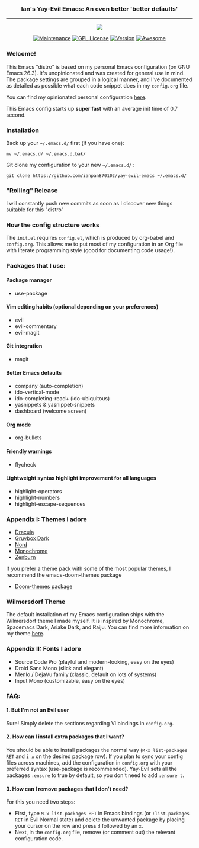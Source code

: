 <h3 align="center">Ian's Yay-Evil Emacs: An even better 'better defaults'</h3>
<hr/>

<p align="center">
  <img src="https://upload.wikimedia.org/wikipedia/commons/thumb/0/08/EmacsIcon.svg/120px-EmacsIcon.svg.png" />
</p>

<p align="center">
<a href="https://github.com/ianpan870102/.emacs.d"><img src="https://img.shields.io/badge/Maintained%3F-yes-green.svg" alt="Maintenance"></a>
<a href="https://www.gnu.org/licenses/gpl-3.0"><img src="https://img.shields.io/badge/License-GPL%20v3-blue.svg" alt="GPL License"></a>
<a href="https://github.com/ianpan870102/.emacs.d"><img src="https://img.shields.io/github/release/ianpan870102/.emacs.d" alt="Version"></a>
<a href="https://github.com/sindresorhus/awesome"><img src="https://cdn.rawgit.com/sindresorhus/awesome/d7305f38d29fed78fa85652e3a63e154dd8e8829/media/badge.svg" alt="Awesome"></a>
</p>

### Welcome!
This Emacs "distro" is based on my personal Emacs configuration (on GNU Emacs 26.3). It's unopinionated and was created for general use in mind. The package settings are grouped in a logical manner, and I've documented as detailed as possible what each code snippet does in my `config.org` file.


You can find my opinionated personal configuration [here](https://github.com/ianpan870102/.personal-emacs.d).


This Emacs config starts up **super fast** with an average init time of 0.7 second.

### Installation
Back up your `~/.emacs.d/` first (if you have one):

```mv ~/.emacs.d/ ~/.emacs.d.bak/```

Git clone my configuration to your new `~/.emacs.d/` :

```git clone https://github.com/ianpan870102/yay-evil-emacs ~/.emacs.d/```

### "Rolling" Release
I will constantly push new commits as soon as I discover new things suitable for this "distro"

### How the config structure works

The `init.el` requires `config.el`, which is produced by org-babel and `config.org`. This allows me to put most of my configuration in an Org file with literate programming style (good for documenting code usage!).

### Packages that I use:

#### Package manager
- use-package

#### Vim editing habits (optional depending on your preferences)
- evil
- evil-commentary
- evil-magit

#### Git integration
- magit

#### Better Emacs defaults
- company (auto-completion)
- ido-vertical-mode
- ido-completing-read+ (ido-ubiquitous)
- yasnippets & yasnippet-snippets
- dashboard (welcome screen)

#### Org mode
- org-bullets

#### Friendly warnings
- flycheck

#### Lightweight syntax highlight improvement for all languages
- highlight-operators
- highlight-numbers
- highlight-escape-sequences

### Appendix I: Themes I adore
- [Dracula](https://github.com/dracula/dracula-theme/)
- [Gruvbox Dark](https://github.com/Greduan/emacs-theme-gruvbox)
- [Nord](https://github.com/arcticicestudio/nord-emacs)
- [Monochrome](https://github.com/fxn/monochrome-theme.el)
- [Zenburn](https://github.com/bbatsov/zenburn-emacs)

If you prefer a theme pack with some of the most popular themes, I recommend the emacs-doom-themes package
- [Doom-themes package](https://github.com/hlissner/emacs-doom-themes)

### Wilmersdorf Theme
The default installation of my Emacs configuration ships with the Wilmersdorf theme I made myself.
It is inspired by Monochrome, Spacemacs Dark, Ariake Dark, and Raiju.
You can find more information on my theme [here](https://github.com/ianpan870102/wilmersdorf-emacs-theme).

### Appendix II: Fonts I adore
- Source Code Pro (playful and modern-looking, easy on the eyes)
- Droid Sans Mono (slick and elegant)
- Menlo / DejaVu family (classic, default on lots of systems)
- Input Mono (customizable, easy on the eyes)

### FAQ:
#### 1. But I'm not an Evil user
Sure! Simply delete the sections regarding Vi bindings in `config.org`.

#### 2. How can I install extra packages that I want?
You should be able to install packages the normal way (`M-x list-packages RET` and `i x` on the desired package row). If you plan to sync your config files across machines, add the configuration in `config.org` with your preferred syntax (use-package is recommended). Yay-Evil sets all the packages `:ensure` to true by default, so you don't need to add `:ensure t`.

#### 3. How can I remove packages that I don't need?
For this you need two steps:
- First, type `M-x list-packages RET` in Emacs bindings (or `:list-packages RET` in Evil Normal state) and delete the unwanted package by placing your cursor on the row and press `d` followed by an `x`.
- Next, in the `config.org` file, remove (or comment out) the relevant configuration code.
